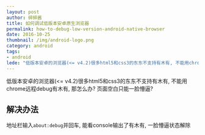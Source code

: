 ```yaml
---
layout: post
author: 碎碎酱
title: 如何调试低版本安卓原生浏览器
permalink: how-to-debug-low-version-android-native-browser
date: 2016-10-25
thumbnail: /img/android-logo.png
category: android
tags:
- android
lede: "低版本安卓的浏览器(<= v4.2)很多html5和css3的东东不支持有木有, 不能用chrome远程debug有木有, 那怎么办? 页面空白只能一脸懵逼?"
---
```



低版本安卓的浏览器(<= v4.2)很多html5和css3的东东不支持有木有, 不能用chrome远程debug有木有, 那怎么办? 页面空白只能一脸懵逼?

## 解决办法

地址栏输入`about:debug`并回车, 能看console输出了有木有, 一脸懵逼状态解除
